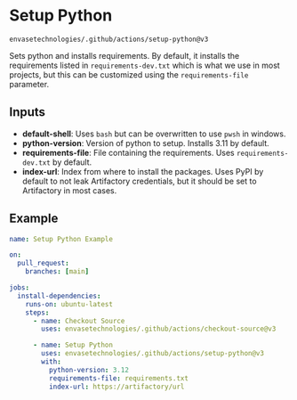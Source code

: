 # Setup Python

`envasetechnologies/.github/actions/setup-python@v3`

Sets python and installs requirements. By default, it installs the requirements listed in `requirements-dev.txt` which is what we use in most projects, but this can be customized using the `requirements-file` parameter.

## Inputs

- **default-shell**: Uses `bash` but can be overwritten to use `pwsh` in windows.
- **python-version**: Version of python to setup. Installs 3.11 by default.
- **requirements-file**: File containing the requirements. Uses `requirements-dev.txt` by default.
- **index-url**: Index from where to install the packages. Uses PyPI by default to not leak Artifactory credentials, but it should be set to Artifactory in most cases.

## Example

```yaml
name: Setup Python Example

on:
  pull_request:
    branches: [main]

jobs:
  install-dependencies:
    runs-on: ubuntu-latest
    steps:
      - name: Checkout Source
        uses: envasetechnologies/.github/actions/checkout-source@v3

      - name: Setup Python
        uses: envasetechnologies/.github/actions/setup-python@v3
        with:
          python-version: 3.12
          requirements-file: requirements.txt
          index-url: https://artifactory/url
```
